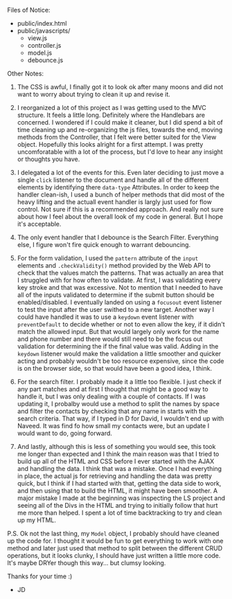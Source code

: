 Files of Notice:
- public/index.html
- public/javascripts/
	- view.js
	- controller.js
	- model.js
	- debounce.js

Other Notes:

1. The CSS is awful, I finally got it to look ok after many moons and did not want to worry about trying to clean it up and revise it.

2. I reorganized a lot of this project as I was getting used to the MVC structure. It feels a little long. Definitely where the Handlebars are concerned. I wondered if I could make it cleaner, but I did spend a bit of time cleaning up and re-organizing the js files, towards the end, moving methods from the Controller, that I felt were better suited for the View object. Hopefully this looks alright for a first attempt. I was pretty uncomforatable with a lot of the process, but I'd love to hear any insight or thoughts you have.

3. I delegated a lot of the events for this. Even later deciding to just move a single `click` listener to the document and handle all of the different elements by identifying there `data-type` Attributes. In order to keep the handler clean-ish, I used a bunch of helper methods that did most of the heavy lifting and the actuall event handler is largly just used for flow control. Not sure if this is a recommended approach. And really not sure about how I feel about the overall look of my code in general. But I hope it's acceptable.

4. The only event handler that I debounce is the Search Filter. Everything else, I figure won't fire quick enough to warrant debouncing.

5. For the form validation, I used the `pattern` attribute of the `input` elements and `.checkValidity()` method provided by the Web API to check that the values match the patterns. That was actually an area that I struggled with for how often to validate. At first, I was validating every key stroke and that was excessive. Not to mention that I needed to have all of the inputs validated to determine if the submit button should be enabled/disabled. I eventually landed on using a `focusout` event listener to test the input after the user swithed to a new target. Another way I could have handled it was to use a `keydown` event listener with `preventDefault` to decide whether or not to even allow the key, if it didn't match the allowed input. But that would largely only work for the name and phone number and there would still need to be the focus out validation for determining the if the final value was valid. Adding in the `keydown` listener would make the validation a little smoother and quicker acting and probably wouldn't be too resource expensive, since the code is on the browser side, so that would have been a good idea, I think.

6. For the search filter. I probably made it a little too flexible. I just check if any part matches and at first I thought that might be a good way to handle it, but I was only dealing with a couple of contacts. If I was updating it, I probalby would use a method to split the names by space and filter the contacts by checking that any name in starts with the search criteria. That way, if I typed in D for David, I wouldn't end up with Naveed. It was find fo how small my contacts were, but an update I would want to do, going forward.

7. And lastly, although this is less of something you would see, this took me longer than expected and I think the main reason was that I tried to build up all of the HTML and CSS before I ever started with the AJAX and handling the data. I think that was a mistake. Once I had everything in place, the actual js for retrieving and handling the data was pretty quick, but I think if I had started with that, getting the data side to work, and then using that to build the HTML, it might have been smoother. A major mistake I made at the beginning was inspecting the LS project and seeing all of the Divs in the HTML and trying to initially follow that hurt me more than helped. I spent a lot of time backtracking to try and clean up my HTML.

P.S. Ok not the last thing, my `Model` object, I probably should have cleaned up the code for. I thought it would be fun to get everything to work with one method and later just used that method to split between the different CRUD operations, but it looks clunky, I should have just written a little more code. It's maybe DRYer though this way... but clumsy looking.

Thanks for your time :)
- JD
